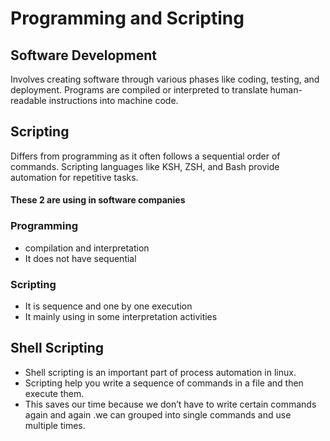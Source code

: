 # Programming and Scripting
## Software Development 
Involves creating software through various phases like coding, testing, and deployment. Programs are compiled or interpreted to translate human-readable instructions into machine code. 

## Scripting 
Differs from programming as it often follows a sequential order of commands. Scripting languages like KSH, ZSH, and Bash provide automation for repetitive tasks. 
#### These 2 are using in software companies
### Programming
*	compilation and interpretation
*	It does not have sequential
### Scripting
*	It is sequence and one by one execution
*	It mainly using in some interpretation activities
## Shell Scripting
-	Shell scripting is an important part of process automation in linux.
-	Scripting help you write a sequence of commands in a file and then execute them.
-	This saves our time because we don’t have to write certain commands again and again .we can grouped into single commands and use multiple times.
